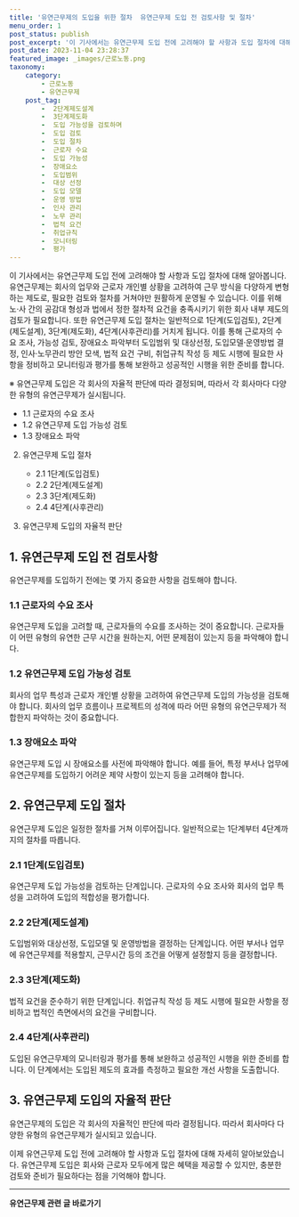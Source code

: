 ```yaml
---
title: '유연근무제의 도입을 위한 절차  유연근무제 도입 전 검토사항 및 절차'
menu_order: 1
post_status: publish
post_excerpt: '이 기사에서는 유연근무제 도입 전에 고려해야 할 사항과 도입 절차에 대해 알아봅니다. 유연근무제는 회사의 업무와 근로자 개인별 상황을 고려하여 근무 방식을 다양하게 변형하는 제도로, 필요한 검토와 절차를 거쳐야만 원활하게 운영될 수 있습니다. 이를 위해 노 사 간의 공감대 형성과 법에서 정한 절차적 요건을 충족시키기 위한 회사 내부 제도의 검토가 필요합니다. 또한 유연근무제 도입 절차는 일반적으로 1단계 도입검토 , 2단계 제도설계 , 3단계 제도화 , 4단계 사후관리 를 거치게 됩니다. 이를 통해 근로자의 수요 조사, 가능성 검토, 장애요소 파악부터 도입범위 및 대상선정, 도입모델 운영방법 결정, 인사 노무관리 방안 모색, 법적 요건 구비, 취업규칙 작성 등 제도 시행에 필요한 사항을 정비하고 모니터링과 평가를 통해 보완하고 성공적인 시행을 위한 준비를 합니다.'
post_date: 2023-11-04 23:28:37
featured_image: _images/근로노동.png
taxonomy:
    category:
        - 근로노동
        - 유연근무제
    post_tag:
        -  2단계제도설계
        -  3단계제도화
        -  도입 가능성을 검토하며
        -  도입 검토
        -  도입 절차
        -  근로자 수요
        -  도입 가능성
        -  장애요소
        -  도입범위
        -  대상 선정
        -  도입 모델
        -  운영 방법
        -  인사 관리
        -  노무 관리
        -  법적 요건
        -  취업규칙
        -  모니터링
        -  평가
---
```



이 기사에서는 유연근무제 도입 전에 고려해야 할 사항과 도입 절차에 대해 알아봅니다. 유연근무제는 회사의 업무와 근로자 개인별 상황을 고려하여 근무 방식을 다양하게 변형하는 제도로, 필요한 검토와 절차를 거쳐야만 원활하게 운영될 수 있습니다. 이를 위해 노·사 간의 공감대 형성과 법에서 정한 절차적 요건을 충족시키기 위한 회사 내부 제도의 검토가 필요합니다. 또한 유연근무제 도입 절차는 일반적으로 1단계(도입검토), 2단계(제도설계), 3단계(제도화), 4단계(사후관리)를 거치게 됩니다. 이를 통해 근로자의 수요 조사, 가능성 검토, 장애요소 파악부터 도입범위 및 대상선정, 도입모델·운영방법 결정, 인사·노무관리 방안 모색, 법적 요건 구비, 취업규칙 작성 등 제도 시행에 필요한 사항을 정비하고 모니터링과 평가를 통해 보완하고 성공적인 시행을 위한 준비를 합니다.

※ 유연근무제 도입은 각 회사의 자율적 판단에 따라 결정되며, 따라서 각 회사마다 다양한 유형의 유연근무제가 실시됩니다.

   - 1.1 근로자의 수요 조사
   - 1.2 유연근무제 도입 가능성 검토
   - 1.3 장애요소 파악
   
2. 유연근무제 도입 절차
   - 2.1 1단계(도입검토)
   - 2.2 2단계(제도설계)
   - 2.3 3단계(제도화)
   - 2.4 4단계(사후관리)
   
3. 유연근무제 도입의 자율적 판단

## 1. 유연근무제 도입 전 검토사항

유연근무제를 도입하기 전에는 몇 가지 중요한 사항을 검토해야 합니다.

### 1.1 근로자의 수요 조사

유연근무제 도입을 고려할 때, 근로자들의 수요를 조사하는 것이 중요합니다. 근로자들이 어떤 유형의 유연한 근무 시간을 원하는지, 어떤 문제점이 있는지 등을 파악해야 합니다.

### 1.2 유연근무제 도입 가능성 검토

회사의 업무 특성과 근로자 개인별 상황을 고려하여 유연근무제 도입의 가능성을 검토해야 합니다. 회사의 업무 흐름이나 프로젝트의 성격에 따라 어떤 유형의 유연근무제가 적합한지 파악하는 것이 중요합니다.

### 1.3 장애요소 파악

유연근무제 도입 시 장애요소를 사전에 파악해야 합니다. 예를 들어, 특정 부서나 업무에 유연근무제를 도입하기 어려운 제약 사항이 있는지 등을 고려해야 합니다.

## 2. 유연근무제 도입 절차

유연근무제 도입은 일정한 절차를 거쳐 이루어집니다. 일반적으로는 1단계부터 4단계까지의 절차를 따릅니다.

### 2.1 1단계(도입검토)

유연근무제 도입 가능성을 검토하는 단계입니다. 근로자의 수요 조사와 회사의 업무 특성을 고려하여 도입의 적합성을 평가합니다.

### 2.2 2단계(제도설계)

도입범위와 대상선정, 도입모델 및 운영방법을 결정하는 단계입니다. 어떤 부서나 업무에 유연근무제를 적용할지, 근무시간 등의 조건을 어떻게 설정할지 등을 결정합니다.

### 2.3 3단계(제도화)

법적 요건을 준수하기 위한 단계입니다. 취업규칙 작성 등 제도 시행에 필요한 사항을 정비하고 법적인 측면에서의 요건을 구비합니다.

### 2.4 4단계(사후관리)

도입된 유연근무제의 모니터링과 평가를 통해 보완하고 성공적인 시행을 위한 준비를 합니다. 이 단계에서는 도입된 제도의 효과를 측정하고 필요한 개선 사항을 도출합니다.

## 3. 유연근무제 도입의 자율적 판단

유연근무제의 도입은 각 회사의 자율적인 판단에 따라 결정됩니다. 따라서 회사마다 다양한 유형의 유연근무제가 실시되고 있습니다.

이제 유연근무제 도입 전에 고려해야 할 사항과 도입 절차에 대해 자세히 알아보았습니다. 유연근무제 도입은 회사와 근로자 모두에게 많은 혜택을 제공할 수 있지만, 충분한 검토와 준비가 필요하다는 점을 기억해야 합니다.
<!-- wp:separator -->
<hr class="wp-block-separator has-alpha-channel-opacity"/>
<!-- /wp:separator -->

<!-- wp:group {"backgroundColor":"base","layout":{"type":"constrained"}} -->
<div class="wp-block-group has-base-background-color has-background"><!-- wp:paragraph {"align":"center","fontSize":"medium"} -->
<p class="has-text-align-center has-large-font-size"><strong>유연근무제 관련 글 바로가기</strong></p>
<!-- /wp:paragraph -->


<!-- wp:latest-posts
{"categories":[{"id":11200,"count":19,"description":"","link":"https://uknowlaw.com/category/%ec%9c%a0%ec%97%b0%ea%b7%bc%eb%ac%b4%ec%a0%9c/","name":"유연근무제","slug":"유연근무제","taxonomy":"category","parent":0,"meta":[],"_links":{"self":[{"href":"https://uknowlaw.com/wp-json/wp/v2/categories/11200"}],"collection":[{"href":"https://uknowlaw.com/wp-json/wp/v2/categories"}],"about":[{"href":"https://uknowlaw.com/wp-json/wp/v2/taxonomies/category"}],"wp:post_type":[{"href":"https://uknowlaw.com/wp-json/wp/v2/posts?categories=11200"}],"curies":[{"name":"wp","href":"https://api.w.org/{rel}","templated":true}]}}]} /--></div>
<!-- /wp:group -->